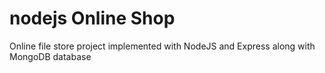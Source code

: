 # nodejs Online Shop
Online file store project implemented with NodeJS and Express along with MongoDB database
